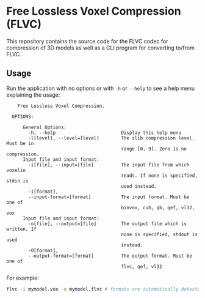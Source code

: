 # Free Lossless Voxel Compression (FLVC)

This repository contains the source code for the FLVC codec for compression of 3D models as well as a CLI program for converting to/from FLVC.

## Usage

Run the application with no options or with `-h` or `--help` to see a help menu explaining the usage:
```
    Free Lossless Voxel Compression.

  OPTIONS:

      General Options:
        -h, --help                        Display this help menu
        -l[level], --level=[level]        The zlib compression level. Must be in
                                          range [0, 9]. Zero is no compression.
      Input file and input format:
        -i[file], --input=[file]          The input file from which voxelio
                                          reads. If none is specified, stdin is
                                          used instead.
        -I[format],
        --input-format=[format]           The input format. Must be one of
                                          binvox, cub, qb, qef, vl32, vox
      Input file and input format:
        -o[file], --output=[file]         The output file which is written. If
                                          none is specified, stdout is used
                                          instead.
        -O[format],
        --output-format=[format]          The output format. Must be one of
                                          flvc, qef, vl32

```

For example:
```sh
flvc -i mymodel.vox -o mymodel.flvc # formats are automatically detected based on suffixes
```
